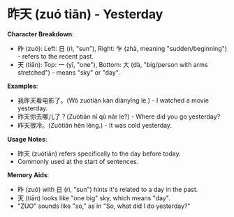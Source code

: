 # **昨天 (zuó tiān) - Yesterday**

**Character Breakdown**:  
- 昨 (zuó): Left: 日 (rì, "sun"), Right: 乍 (zhà, meaning "sudden/beginning") - refers to the recent past.  
- 天 (tiān): Top: 一 (yī, "one"), Bottom: 大 (dà, "big/person with arms stretched") - means "sky" or "day".

**Examples**:  
- 我昨天看电影了。(Wǒ zuótiān kàn diànyǐng le.) - I watched a movie yesterday.  
- 昨天你去哪儿了？(Zuótiān nǐ qù nǎr le?) - Where did you go yesterday?  
- 昨天很冷。(Zuótiān hěn lěng.) - It was cold yesterday.

**Usage Notes**:  
- 昨天 (zuótiān) refers specifically to the day before today.  
- Commonly used at the start of sentences.

**Memory Aids**:  
- 昨 (zuó) with 日 (rì, "sun") hints it's related to a day in the past.  
- 天 (tiān) looks like "one big" sky, which means "day".  
- "ZUO" sounds like "so," as in "So, what did I do yesterday?"